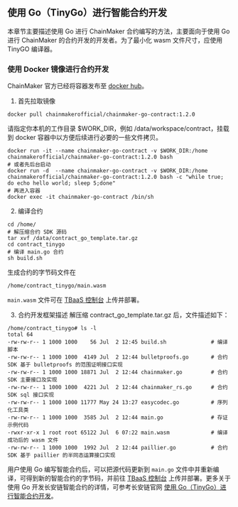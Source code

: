 ## 使用 Go（TinyGo）进行智能合约开发

本章节主要描述使用 Go 进行 ChainMaker 合约编写的方法，主要面向于使用 Go 进行 ChainMaker 的合约开发的开发者。为了最小化 wasm 文件尺寸，应使用 TinyGO 编译器。

### 使用 Docker 镜像进行合约开发

ChainMaker 官方已经将容器发布至 [docker hub](https://hub.docker.com/u/chainmakerofficial)。

1. 首先拉取镜像

```
docker pull chainmakerofficial/chainmaker-go-contract:1.2.0
```

请指定你本机的工作目录 $WORK_DIR，例如 /data/workspace/contract，挂载到 docker 容器中以方便后续进行必要的一些文件拷贝。

```
docker run -it --name chainmaker-go-contract -v $WORK_DIR:/home chainmakerofficial/chainmaker-go-contract:1.2.0 bash
# 或者先后台启动
docker run -d  --name chainmaker-go-contract -v $WORK_DIR:/home chainmakerofficial/chainmaker-go-contract:1.2.0 bash -c "while true; do echo hello world; sleep 5;done"
# 再进入容器
docker exec -it chainmaker-go-contract /bin/sh
```

2. 编译合约

```
cd /home/
# 解压缩合约 SDK 源码
tar xvf /data/contract_go_template.tar.gz
cd contract_tinygo
# 编译 main.go 合约
sh build.sh
```

生成合约的字节码文件在

```
/home/contract_tinygo/main.wasm
```

`main.wasm` 文件可在 [TBaaS 控制台](https://console.cloud.tencent.com/tbaas/overview) 上传并部署。

3. 合约开发框架描述
   解压缩 contract_go_template.tar.gz 后，文件描述如下：

```
/home/contract_tinygo# ls -l
total 64
-rw-rw-r-- 1 1000 1000    56 Jul  2 12:45 build.sh            	# 编译脚本
-rw-rw-r-- 1 1000 1000  4149 Jul  2 12:44 bulletproofs.go		# 合约 SDK 基于 bulletproofs 的范围证明接口实现
-rw-rw-r-- 1 1000 1000 18871 Jul  2 12:44 chainmaker.go			# 合约 SDK 主要接口及实现
-rw-rw-r-- 1 1000 1000  4221 Jul  2 12:44 chainmaker_rs.go		# 合约 SDK sql 接口实现
-rw-rw-r-- 1 1000 1000 11777 May 24 13:27 easycodec.go			# 序列化工具类
-rw-rw-r-- 1 1000 1000  3585 Jul  2 12:44 main.go			   	# 存证示例代码
-rwxr-xr-x 1 root root 65122 Jul  6 07:22 main.wasm				# 编译成功后的 wasm 文件
-rw-rw-r-- 1 1000 1000  1992 Jul  2 12:44 paillier.go 			# 合约 SDK 基于 paillier 的半同态运算接口实现
```

用户使用 Go 编写智能合约后，可以把源代码更新到 `main.go` 文件中并重新编译，可得到新的智能合约的字节码，并前往 [TBaaS 控制台](https://console.cloud.tencent.com/tbaas/overview) 上传并部署。更多关于使用 Go 开发长安链智能合约的详情，可参考长安链官网 [使用 Go（TinyGo）进行智能合约开发](https://docs.chainmaker.org.cn/v1.2.0/html/dev/%E6%99%BA%E8%83%BD%E5%90%88%E7%BA%A6.html#go-tinygo)。

